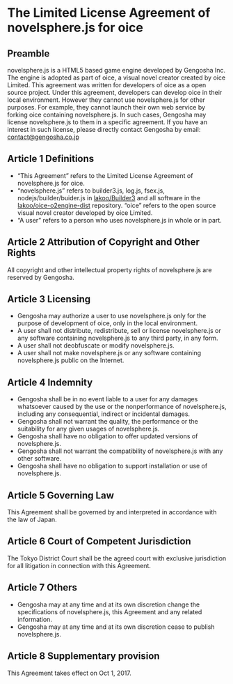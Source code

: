 # The Limited License Agreement of novelsphere.js for oice
## Preamble
novelsphere.js is a HTML5 based game engine developed by Gengosha Inc. The engine is adopted as part of oice, a visual novel creator created by oice Limited. This agreement was written for developers of oice as a open source project. Under this agreement, developers can develop oice in their local environment. However they cannot use novelsphere.js for other purposes. For example, they cannot launch their own web service by forking oice containing novelsphere.js. In such cases, Gengosha may license novelsphere.js to them in a specific agreement. If you have an interest in such license, please directly contact Gengosha by email: [contact@gengosha.co.jp](mailto:contact@gengosha.co.jp)

## Article 1 Definitions
- “This Agreement” refers to the Limited License Agreement of novelsphere.js for oice.
- “novelsphere.js” refers to builder3.js, log.js, fsex.js, nodejs/builder/buider.js in [lakoo/Builder3](https://github.com/lakoo/Builder3) and all software in the [lakoo/oice-o2engine-dist](https://github.com/lakoo/oice-o2engine-dist) repository.
“oice” refers to the open source visual novel creator developed by oice Limited.
- “A user” refers to a person who uses novelsphere.js in whole or in part.

## Article 2 Attribution of Copyright and Other Rights
All copyright and other intellectual property rights of novelsphere.js are reserved by Gengosha.

## Article 3 Licensing
- Gengosha may authorize a user to use novelsphere.js only for the purpose of development of oice, only in the local environment.
- A user shall not distribute, redistribute, sell or license novelsphere.js or any software containing novelsphere.js to any third party, in any form.
- A user shall not deobfuscate or modify novelsphere.js.
- A user shall not make novelsphere.js or any software containing novelsphere.js public on the Internet.

## Article 4 Indemnity
- Gengosha shall be in no event liable to a user for any damages whatsoever caused by the use or the nonperformance of novelsphere.js, including any consequential, indirect or incidental damages.
- Gengosha shall not warrant the quality, the performance or the suitability for any given usages of novelsphere.js.
- Gengosha shall have no obligation to offer updated versions of novelsphere.js.
- Gengosha shall not warrant the compatibility of novelsphere.js with any other software.
- Gengosha shall have no obligation to support installation or use of novelsphere.js.

## Article 5 Governing Law
This Agreement shall be governed by and interpreted in accordance with the law of Japan.

## Article 6 Court of Competent Jurisdiction
The Tokyo District Court shall be the agreed court with exclusive jurisdiction for all litigation in connection with this Agreement.

## Article 7 Others
- Gengosha may at any time and at its own discretion change the specifications of novelsphere.js, this Agreement and any related information.
- Gengosha may at any time and at its own discretion cease to publish novelsphere.js.

## Article 8 Supplementary provision
This Agreement takes effect on Oct 1, 2017.

